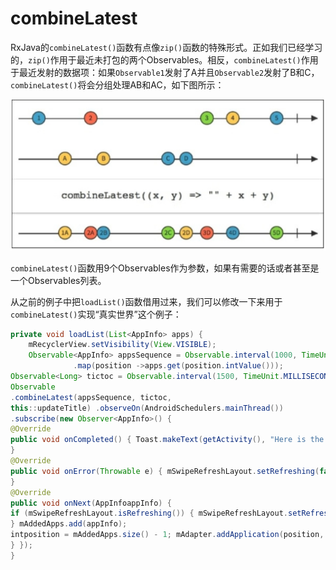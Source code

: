 # combineLatest

RxJava的`combineLatest()`函数有点像`zip()`函数的特殊形式。正如我们已经学习的，`zip()`作用于最近未打包的两个Observables。相反，`combineLatest()`作用于最近发射的数据项：如果`Observable1`发射了A并且`Observable2`发射了B和C，`combineLatest()`将会分组处理AB和AC，如下图所示：

![](chapter6_9.png)

`combineLatest()`函数用9个Observables作为参数，如果有需要的话或者甚至是一个Observables列表。

从之前的例子中把`loadList()`函数借用过来，我们可以修改一下来用于`combineLatest()`实现“真实世界”这个例子：
```java
private void loadList(List<AppInfo> apps) {
    mRecyclerView.setVisibility(View.VISIBLE);
    Observable<AppInfo> appsSequence = Observable.interval(1000, TimeUnit.MILLISECONDS)
              .map(position ->apps.get(position.intValue()));
Observable<Long> tictoc = Observable.interval(1500, TimeUnit.MILLISECONDS);
Observable
.combineLatest(appsSequence, tictoc,
this::updateTitle) .observeOn(AndroidSchedulers.mainThread())
.subscribe(new Observer<AppInfo>() {
@Override
public void onCompleted() { Toast.makeText(getActivity(), "Here is the list!", Toast.LENGTH_LONG).show();
}
@Override
public void onError(Throwable e) { mSwipeRefreshLayout.setRefreshing(false); Toast.makeText(getActivity(), "Something went wrong!", Toast.LENGTH_SHORT).show();
}
@Override
public void onNext(AppInfoappInfo) {
if (mSwipeRefreshLayout.isRefreshing()) { mSwipeRefreshLayout.setRefreshing(false);
} mAddedApps.add(appInfo);
intposition = mAddedApps.size() - 1; mAdapter.addApplication(position, appInfo); mRecyclerView.smoothScrollToPosition(position);
} });
}

```